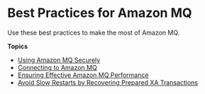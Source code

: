 # Best Practices for Amazon MQ<a name="amazon-mq-best-practices"></a>

Use these best practices to make the most of Amazon MQ\.

**Topics**
+ [Using Amazon MQ Securely](using-amazon-mq-securely.md)
+ [Connecting to Amazon MQ](connecting-to-amazon-mq.md)
+ [Ensuring Effective Amazon MQ Performance](ensuring-effective-amazon-mq-performance.md)
+ [Avoid Slow Restarts by Recovering Prepared XA Transactions](recover-xa-transactions.md)